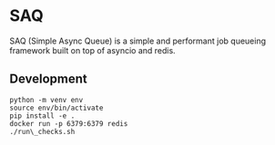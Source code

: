 # SAQ
SAQ (Simple Async Queue) is a simple and performant job queueing framework built on top of asyncio and redis.

## Development
```
python -m venv env
source env/bin/activate
pip install -e .
docker run -p 6379:6379 redis
./run\_checks.sh
```
